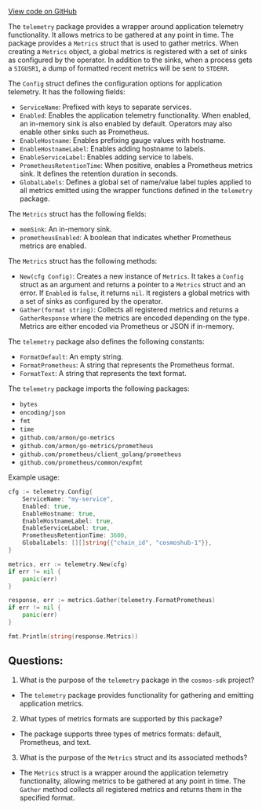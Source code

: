 [View code on GitHub](https://github.com/cosmos/cosmos-sdk.git/telemetry/metrics.go)

The `telemetry` package provides a wrapper around application telemetry functionality. It allows metrics to be gathered at any point in time. The package provides a `Metrics` struct that is used to gather metrics. When creating a `Metrics` object, a global metrics is registered with a set of sinks as configured by the operator. In addition to the sinks, when a process gets a `SIGUSR1`, a dump of formatted recent metrics will be sent to `STDERR`.

The `Config` struct defines the configuration options for application telemetry. It has the following fields:
- `ServiceName`: Prefixed with keys to separate services.
- `Enabled`: Enables the application telemetry functionality. When enabled, an in-memory sink is also enabled by default. Operators may also enable other sinks such as Prometheus.
- `EnableHostname`: Enables prefixing gauge values with hostname.
- `EnableHostnameLabel`: Enables adding hostname to labels.
- `EnableServiceLabel`: Enables adding service to labels.
- `PrometheusRetentionTime`: When positive, enables a Prometheus metrics sink. It defines the retention duration in seconds.
- `GlobalLabels`: Defines a global set of name/value label tuples applied to all metrics emitted using the wrapper functions defined in the `telemetry` package.

The `Metrics` struct has the following fields:
- `memSink`: An in-memory sink.
- `prometheusEnabled`: A boolean that indicates whether Prometheus metrics are enabled.

The `Metrics` struct has the following methods:
- `New(cfg Config)`: Creates a new instance of `Metrics`. It takes a `Config` struct as an argument and returns a pointer to a `Metrics` struct and an error. If `Enabled` is `false`, it returns `nil`. It registers a global metrics with a set of sinks as configured by the operator.
- `Gather(format string)`: Collects all registered metrics and returns a `GatherResponse` where the metrics are encoded depending on the type. Metrics are either encoded via Prometheus or JSON if in-memory.

The `telemetry` package also defines the following constants:
- `FormatDefault`: An empty string.
- `FormatPrometheus`: A string that represents the Prometheus format.
- `FormatText`: A string that represents the text format.

The `telemetry` package imports the following packages:
- `bytes`
- `encoding/json`
- `fmt`
- `time`
- `github.com/armon/go-metrics`
- `github.com/armon/go-metrics/prometheus`
- `github.com/prometheus/client_golang/prometheus`
- `github.com/prometheus/common/expfmt`

Example usage:
```go
cfg := telemetry.Config{
    ServiceName: "my-service",
    Enabled: true,
    EnableHostname: true,
    EnableHostnameLabel: true,
    EnableServiceLabel: true,
    PrometheusRetentionTime: 3600,
    GlobalLabels: [][]string{{"chain_id", "cosmoshub-1"}},
}

metrics, err := telemetry.New(cfg)
if err != nil {
    panic(err)
}

response, err := metrics.Gather(telemetry.FormatPrometheus)
if err != nil {
    panic(err)
}

fmt.Println(string(response.Metrics))
```
## Questions: 
 1. What is the purpose of the `telemetry` package in the `cosmos-sdk` project?
- The `telemetry` package provides functionality for gathering and emitting application metrics.
2. What types of metrics formats are supported by this package?
- The package supports three types of metrics formats: default, Prometheus, and text.
3. What is the purpose of the `Metrics` struct and its associated methods?
- The `Metrics` struct is a wrapper around the application telemetry functionality, allowing metrics to be gathered at any point in time. The `Gather` method collects all registered metrics and returns them in the specified format.